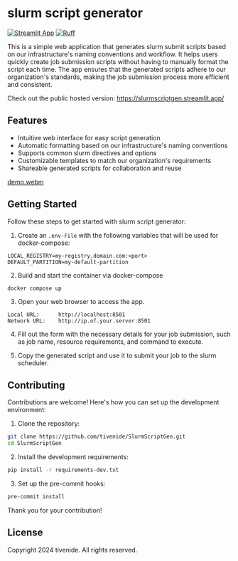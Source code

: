 # slurm script generator

[![Streamlit App](https://static.streamlit.io/badges/streamlit_badge_black_white.svg)](https://slurmscriptgen.streamlit.app/)
[![Ruff](https://img.shields.io/endpoint?url=https://raw.githubusercontent.com/astral-sh/ruff/main/assets/badge/v2.json)](https://github.com/astral-sh/ruff)

This is a simple web application that generates slurm submit scripts based on our infrastructure's naming conventions and workflow. It helps users quickly create job submission scripts without having to manually format the script each time. The app ensures that the generated scripts adhere to our organization's standards, making the job submission process more efficient and consistent.

Check out the public hosted version: https://slurmscriptgen.streamlit.app/

## Features
- Intuitive web interface for easy script generation
- Automatic formatting based on our infrastructure's naming conventions
- Supports common slurm directives and options
- Customizable templates to match our organization's requirements
- Shareable generated scripts for collaboration and reuse

[demo.webm](https://github.com/tivenide/SlurmScriptGen/assets/110330737/231a5d9f-5c9b-4b66-9000-3ecca5c38a3d)

## Getting Started

Follow these steps to get started with slurm script generator:

1. Create an `.env-File` with the following variables that will be used for docker-compose:
```env
LOCAL_REGISTRY=my-registry.domain.com:<port>
DEFAULT_PARTITION=my-default-partition
```

2. Build and start the container via docker-compose
```commandline
docker compose up
```

3. Open your web browser to access the app.
```
Local URL:      http://localhost:8501
Network URL:    http://ip.of.your.server:8501
```
4. Fill out the form with the necessary details for your job submission, such as job name, resource requirements, and command to execute.

5. Copy the generated script and use it to submit your job to the slurm scheduler.

## Contributing

Contributions are welcome! Here's how you can set up the development environment:

1. Clone the repository:

```bash
git clone https://github.com/tivenide/SlurmScriptGen.git
cd SlurmScriptGen
```

2. Install the development requirements:

```bash
pip install -r requirements-dev.txt
```

3. Set up the pre-commit hooks:
```bash
pre-commit install
```

Thank you for your contribution!

## License

Copyright 2024 tivenide. All rights reserved.
